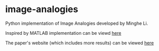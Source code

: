 # image-analogies
Python implementation of Image Analogies developed by Minghe Li.

Inspired by MATLAB implementation can be viewd [here](http://jmecom.github.io/projects/computational-photography/image-analogies/)

The paper's website (which includes more results) can be viewed [here](https://mrl.cs.nyu.edu/projects/image-analogies/)
